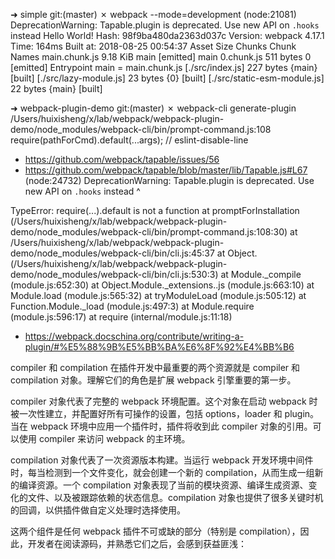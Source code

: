 ➜  simple git:(master) ✗ webpack --mode=development
(node:21081) DeprecationWarning: Tapable.plugin is deprecated. Use new API on `.hooks` instead
Hello World!
Hash: 98f9ba480da2363d037c
Version: webpack 4.17.1
Time: 164ms
Built at: 2018-08-25 00:54:37
        Asset       Size  Chunks             Chunk Names
main.chunk.js   9.18 KiB    main  [emitted]  main
   0.chunk.js  511 bytes       0  [emitted]
Entrypoint main = main.chunk.js
[./src/index.js] 227 bytes {main} [built]
[./src/lazy-module.js] 23 bytes {0} [built]
[./src/static-esm-module.js] 22 bytes {main} [built]


➜  webpack-plugin-demo git:(master) ✗ webpack-cli generate-plugin
/Users/huixisheng/x/lab/webpack/webpack-plugin-demo/node_modules/webpack-cli/bin/prompt-command.js:108
        require(pathForCmd).default(...args); // eslint-disable-line


- https://github.com/webpack/tapable/issues/56
- https://github.com/webpack/tapable/blob/master/lib/Tapable.js#L67
(node:24732) DeprecationWarning: Tapable.plugin is deprecated. Use new API on `.hooks` instead
                                   ^

TypeError: require(...).default is not a function
    at promptForInstallation (/Users/huixisheng/x/lab/webpack/webpack-plugin-demo/node_modules/webpack-cli/bin/prompt-command.js:108:30)
    at /Users/huixisheng/x/lab/webpack/webpack-plugin-demo/node_modules/webpack-cli/bin/cli.js:45:37
    at Object.<anonymous> (/Users/huixisheng/x/lab/webpack/webpack-plugin-demo/node_modules/webpack-cli/bin/cli.js:530:3)
    at Module._compile (module.js:652:30)
    at Object.Module._extensions..js (module.js:663:10)
    at Module.load (module.js:565:32)
    at tryModuleLoad (module.js:505:12)
    at Function.Module._load (module.js:497:3)
    at Module.require (module.js:596:17)
    at require (internal/module.js:11:18)

- https://webpack.docschina.org/contribute/writing-a-plugin/#%E5%88%9B%E5%BB%BA%E6%8F%92%E4%BB%B6

compiler 和 compilation
在插件开发中最重要的两个资源就是 compiler 和 compilation 对象。理解它们的角色是扩展 webpack 引擎重要的第一步。

compiler 对象代表了完整的 webpack 环境配置。这个对象在启动 webpack 时被一次性建立，并配置好所有可操作的设置，包括 options，loader 和 plugin。当在 webpack 环境中应用一个插件时，插件将收到此 compiler 对象的引用。可以使用 compiler 来访问 webpack 的主环境。

compilation 对象代表了一次资源版本构建。当运行 webpack 开发环境中间件时，每当检测到一个文件变化，就会创建一个新的 compilation，从而生成一组新的编译资源。一个 compilation 对象表现了当前的模块资源、编译生成资源、变化的文件、以及被跟踪依赖的状态信息。compilation 对象也提供了很多关键时机的回调，以供插件做自定义处理时选择使用。

这两个组件是任何 webpack 插件不可或缺的部分（特别是 compilation），因此，开发者在阅读源码，并熟悉它们之后，会感到获益匪浅：
